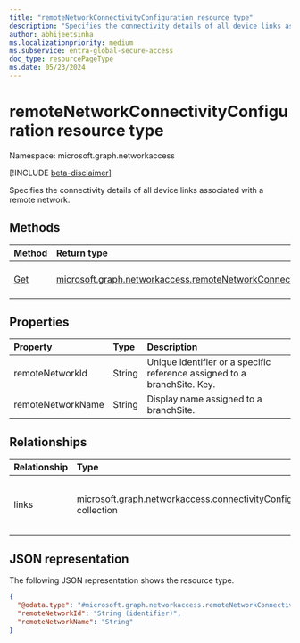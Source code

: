 ```yaml
---
title: "remoteNetworkConnectivityConfiguration resource type"
description: "Specifies the connectivity details of all device links associated with a remote network."
author: abhijeetsinha
ms.localizationpriority: medium
ms.subservice: entra-global-secure-access
doc_type: resourcePageType
ms.date: 05/23/2024
---
```


# remoteNetworkConnectivityConfiguration resource type

Namespace: microsoft.graph.networkaccess

[!INCLUDE [beta-disclaimer](../../includes/beta-disclaimer.md)]

Specifies the connectivity details of all device links associated with a remote network.

## Methods
|Method|Return type|Description|
|:---|:---|:---|
|[Get](../api/networkaccess-remotenetworkconnectivityconfiguration-get.md)|[microsoft.graph.networkaccess.remoteNetworkConnectivityConfiguration](../resources/networkaccess-remotenetworkconnectivityconfiguration.md)|Read the properties and relationships of a [microsoft.graph.networkaccess.remoteNetworkConnectivityConfiguration](../resources/networkaccess-remotenetworkconnectivityconfiguration.md) object.|

## Properties
|Property|Type|Description|
|:---|:---|:---|
|remoteNetworkId|String|Unique identifier or a specific reference assigned to a branchSite. Key.|
|remoteNetworkName|String|Display name assigned to a branchSite.|

## Relationships
|Relationship|Type|Description|
|:---|:---|:---|
|links|[microsoft.graph.networkaccess.connectivityConfigurationLink](../resources/networkaccess-connectivityconfigurationlink.md) collection|List of connectivity configurations for [deviceLink](../resources/networkaccess-devicelink.md) objects.|

## JSON representation
The following JSON representation shows the resource type.
<!-- {
  "blockType": "resource",
  "keyProperty": "remoteNetworkId",
  "@odata.type": "microsoft.graph.networkaccess.remoteNetworkConnectivityConfiguration",
  "openType": false
}
-->
``` json
{
  "@odata.type": "#microsoft.graph.networkaccess.remoteNetworkConnectivityConfiguration",
  "remoteNetworkId": "String (identifier)",
  "remoteNetworkName": "String"
}
```

